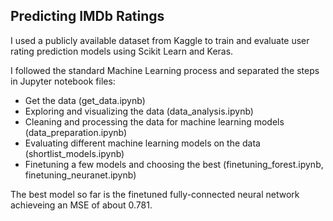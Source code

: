 ## Predicting IMDb Ratings
I used a publicly available dataset from Kaggle to train and evaluate user rating prediction models using Scikit Learn and Keras.

I followed the standard Machine Learning process and separated the steps in Jupyter notebook files:
- Get the data (get_data.ipynb)
- Exploring and visualizing the data (data_analysis.ipynb)
- Cleaning and processing the data for machine learning models (data_preparation.ipynb)
- Evaluating different machine learning models on the data (shortlist_models.ipynb)
- Finetuning a few models and choosing the best (finetuning_forest.ipynb, finetuning_neuranet.ipynb)

The best model so far is the finetuned fully-connected neural network achieveing an MSE of about 0.781.